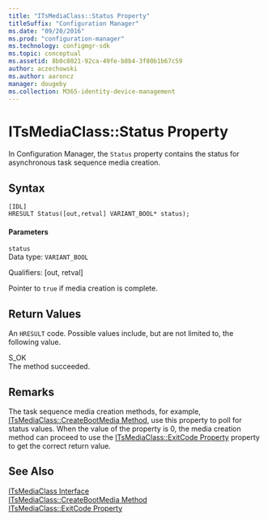 ```yaml
---
title: "ITsMediaClass::Status Property"
titleSuffix: "Configuration Manager"
ms.date: "09/20/2016"
ms.prod: "configuration-manager"
ms.technology: configmgr-sdk
ms.topic: conceptual
ms.assetid: 8b0c8021-92ca-49fe-b8b4-3f80b1b67c59
author: aczechowski
ms.author: aaroncz
manager: dougeby
ms.collection: M365-identity-device-management
---
```

# ITsMediaClass::Status Property
In Configuration Manager, the `Status` property contains the status for asynchronous task sequence media creation.  

## Syntax  

```  
[IDL]  
HRESULT Status([out,retval] VARIANT_BOOL* status);  
```  

#### Parameters  
 `status`  
 Data type: `VARIANT_BOOL`  

 Qualifiers: [out, retval]  

 Pointer to `true` if media creation is complete.  

## Return Values  
 An `HRESULT` code. Possible values include, but are not limited to, the following value.  

 S_OK  
 The method succeeded.  

## Remarks  
 The task sequence media creation methods, for example, [ITsMediaClass::CreateBootMedia Method](../../../develop/reference/misc/itsmediaclass--createbootmedia-method.md), use this property to poll for status values. When the value of the property is 0, the media creation method can proceed to use the [ITsMediaClass::ExitCode Property](../../../develop/reference/misc/itsmediaclass--exitcode-property.md) property to get the correct return value.  

## See Also  
 [ITsMediaClass Interface](../../../develop/reference/misc/itsmediaclass-interface.md)   
 [ITsMediaClass::CreateBootMedia Method](../../../develop/reference/misc/itsmediaclass--createbootmedia-method.md)   
 [ITsMediaClass::ExitCode Property](../../../develop/reference/misc/itsmediaclass--exitcode-property.md)
